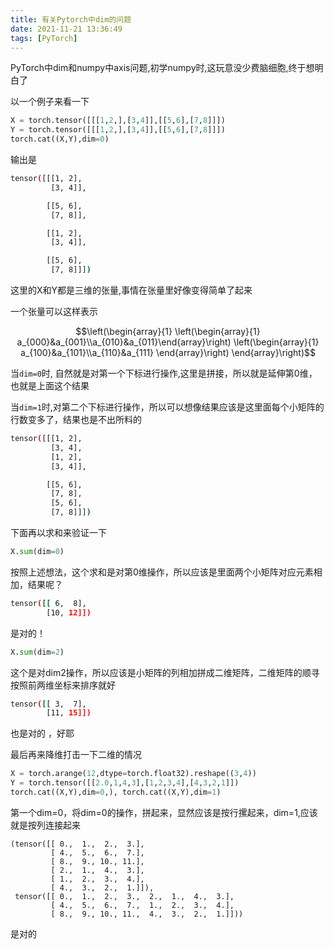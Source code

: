 ```yaml
---
title: 有关Pytorch中dim的问题
date: 2021-11-21 13:36:49
tags: [PyTorch]
---
```


PyTorch中dim和numpy中axis问题,初学numpy时,这玩意没少费脑细胞,终于想明白了

<!--more-->

以一个例子来看一下

```python
X = torch.tensor([[[1,2,],[3,4]],[[5,6],[7,8]]])
Y = torch.tensor([[[1,2,],[3,4]],[[5,6],[7,8]]])
torch.cat((X,Y),dim=0)
```

输出是

```bash
tensor([[[1, 2],
         [3, 4]],

        [[5, 6],
         [7, 8]],

        [[1, 2],
         [3, 4]],

        [[5, 6],
         [7, 8]]])
```

这里的X和Y都是三维的张量,事情在张量里好像变得简单了起来

一个张量可以这样表示

$$\left(\begin{array}{1} \left(\begin{array}{1} a_{000}&a_{001}\\a_{010}&a_{011}\end{array}\right) \left(\begin{array}{1} a_{100}&a_{101}\\a_{110}&a_{111} \end{array}\right) \end{array}\right)$$

当`dim=0`时, 自然就是对第一个下标进行操作,这里是拼接，所以就是延伸第0维，也就是上面这个结果

当`dim=1`时,对第二个下标进行操作，所以可以想像结果应该是这里面每个小矩阵的行数变多了，结果也是不出所料的

```bash
tensor([[[1, 2],
         [3, 4],
         [1, 2],
         [3, 4]],

        [[5, 6],
         [7, 8],
         [5, 6],
         [7, 8]]])
```



下面再以求和来验证一下

```python
X.sum(dim=0)
```

按照上述想法，这个求和是对第0维操作，所以应该是里面两个小矩阵对应元素相加，结果呢？

```bash
tensor([[ 6,  8],
        [10, 12]])
```

是对的！

```python
X.sum(dim=2)
```

这个是对dim2操作，所以应该是小矩阵的列相加拼成二维矩阵，二维矩阵的顺寻按照前两维坐标来排序就好

```bash
tensor([[ 3,  7],
        [11, 15]])
```

也是对的 ，好耶



最后再来降维打击一下二维的情况

```python
X = torch.arange(12,dtype=torch.float32).reshape((3,4))
Y = torch.tensor([[2.0,1,4,3],[1,2,3,4],[4,3,2,1]])
torch.cat((X,Y),dim=0,), torch.cat((X,Y),dim=1)
```

第一个dim=0，将dim=0的操作，拼起来，显然应该是按行摞起来，dim=1,应该就是按列连接起来

```bahs
(tensor([[ 0.,  1.,  2.,  3.],
         [ 4.,  5.,  6.,  7.],
         [ 8.,  9., 10., 11.],
         [ 2.,  1.,  4.,  3.],
         [ 1.,  2.,  3.,  4.],
         [ 4.,  3.,  2.,  1.]]),
 tensor([[ 0.,  1.,  2.,  3.,  2.,  1.,  4.,  3.],
         [ 4.,  5.,  6.,  7.,  1.,  2.,  3.,  4.],
         [ 8.,  9., 10., 11.,  4.,  3.,  2.,  1.]]))
```

是对的





